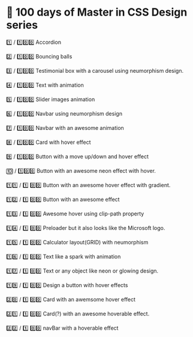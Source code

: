 # 💚 100 days of Master in CSS Design series

1️⃣ / 1️⃣0️⃣0️⃣ Accordion

2️⃣ / 1️⃣0️⃣0️⃣ Bouncing balls

3️⃣ / 1️⃣0️⃣0️⃣ Testimonial box with a carousel using neumorphism design.

4️⃣ / 1️⃣0️⃣0️⃣ Text with animation

5️⃣ / 1️⃣0️⃣0️⃣ Slider images animation

6️⃣ / 1️⃣0️⃣0️⃣ Navbar using neumorphism design

7️⃣ / 1️⃣0️⃣0️⃣ Navbar with an awesome animation

8️⃣ / 1️⃣0️⃣0️⃣ Card with hover effect

9️⃣ / 1️⃣0️⃣0️⃣ Button with a move up/down and hover effect

🔟 / 1️⃣0️⃣0️⃣ Button with an awesome neon effect with hover.

1️⃣1️⃣ /  1️⃣ 0️⃣0️⃣ Button with an awesome hover effect with gradient.

1️⃣2️⃣ /  1️⃣ 0️⃣0️⃣ Button with an awesome effect

1️⃣3️⃣ /  1️⃣ 0️⃣0️⃣ Awesome hover using clip-path property

1️⃣4️⃣ /  1️⃣ 0️⃣0️⃣ Preloader but it also looks like the Microsoft logo.

 1️⃣5️⃣ /  1️⃣ 0️⃣0️⃣ Calculator layout(GRID) with neumorphism

1️⃣6️⃣ /  1️⃣ 0️⃣0️⃣ Text like a spark with animation

1️⃣7️⃣ /  1️⃣ 0️⃣0️⃣ Text or any object like neon or glowing design.

1️⃣9️⃣ /  1️⃣ 0️⃣0️⃣ Design a button with hover effects

2️⃣0️⃣ /  1️⃣ 0️⃣0️⃣ Card with an awemsome hover effect

2️⃣1️⃣ /  1️⃣ 0️⃣0️⃣ Card(?) with an awesome hoverable effect.

2️⃣2️⃣ /  1️⃣ 0️⃣0️⃣ navBar with a hoverable effect

